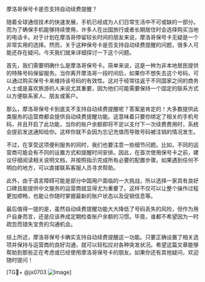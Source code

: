 摩洛哥保号卡是否支持自动续费提醒？

随着全球通信技术的快速发展，手机已经成为人们日常生活中不可或缺的一部分。而为了确保手机能够持续使用，许多人在出国旅行或者长期居住时会选择购买当地的电话卡。对于计划在摩洛哥停留较长时间的朋友来说，摩洛哥保号卡无疑是一个非常实用的选择。然而，关于这种保号卡是否支持自动续费提醒的问题，很多人可能还存在疑问。今天我们就来详细探讨一下这个问题。

首先，我们需要明确什么是摩洛哥保号卡。简单来说，这是一种为非本地居民提供的特殊号码保留服务。当你离开摩洛哥一段时间后，如果你不想失去这个号码，可以通过购买保号卡来维持该号码的有效性。这对于经常往返于不同国家之间的商务人士或是喜欢旅游的人来说尤其重要，因为他们可能需要保持一个固定的联系方式以方便联系家人、朋友或客户。

那么，摩洛哥保号卡到底支不支持自动续费提醒呢？答案是肯定的！大多数提供此类服务的运营商都会提供自动续费提醒功能。这意味着只要你绑定了相关的手机号码，并且开启了此功能，当你的账户余额即将不足以支付下一次续费费用时，系统会提前发送通知给你。这样你就不会因为忘记充值而导致号码被注销的情况发生。

不过，在享受这项便利服务的同时，我们也要注意一些细节问题。比如，不同的运营商可能会有不同的设置方式和提醒时间安排。因此，在首次使用保号卡之前，建议仔细阅读相关说明文档，并按照指示完成所有必要的配置步骤。如果遇到任何不明白的地方，可以直接联系客服人员寻求帮助。

此外，由于语言障碍可能是部分中国用户面临的一大挑战，所以选择一家具有良好口碑且能提供中文服务的运营商就显得尤为重要了。这样不仅可以让整个操作过程更加顺畅，也能让你随时掌握最新的账户状态以及促销信息等。

最后值得一提的是，虽然自动续费提醒功能大大降低了号码丢失的风险，但作为用户自身而言，还是应该养成定期检查账户余额的习惯。毕竟，谁都不希望因为一时疏忽而错失宝贵的沟通机会。

综上所述，摩洛哥保号卡确实支持自动续费提醒这一功能。只要正确设置了相关选项并保持与运营商的良好沟通，就可以轻松应对各种突发状况。希望这篇文章能够帮助到那些正在考虑或已经使用摩洛哥保号卡的朋友。如果你还有其他疑问，欢迎随时提问！

[TG💪+ @jx0703 ![Image](https://github.com/user-attachments/assets/dbca1d08-cadb-493c-b0ec-ad6f7a83f270)]